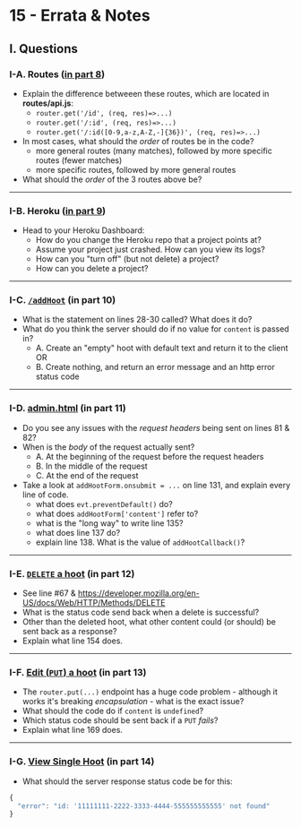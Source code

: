 # 15 - Errata & Notes

## I. Questions

### I-A. Routes ([in part 8](8-passing-params-in-express.md#v-accessing-parameters-via-the-route))
- Explain the difference betweeen these routes, which are located in **routes/api.js**:
  - `router.get('/id', (req, res)=>...)`
  - `router.get('/:id', (req, res)=>...)`
  - `router.get('/:id([0-9,a-z,A-Z,-]{36})', (req, res)=>...)`
- In most cases, what should the *order* of routes be in the code?
  - more general routes (many matches), followed by more specific routes (fewer matches)
  - more specific routes, followed by more general routes
 - What should the *order* of the 3 routes above be?
    
---

### I-B. Heroku ([in part 9](9-putting-project-on-heroku.md))

- Head to your Heroku Dashboard:
  - How do you change the Heroku repo that a project points at?
  - Assume your project just crashed. How can you view its logs?
  - How can you "turn off" (but not delete) a project?
  - How can you delete a project?

---

### I-C. [`/addHoot`](10-express-posting-data.md#ii-b-adding-post-data-to-the-hoots-array) (in part 10)

- What is the statement on lines 28-30 called? What does it do?
- What do you think the server should do if no value for `content` is passed in?
  - A. Create an "empty" hoot with default text and return it to the client OR
  - B. Create nothing, and return an error message and an http error status code

---

### I-D. [admin.html](11-post-admin-page.md#ii-adminhtml---add-a-hoot) (in part 11)
- Do you see any issues with the *request headers* being sent on lines 81 & 82?
- When is the *body* of the request actually sent?
  - A. At the beginning of the request before the request headers
  - B. In the middle of the request
  - C. At the end of the request
- Take a look at `addHootForm.onsubmit = ...` on line 131, and explain every line of code.
  - what does `evt.preventDefault()` do?
  - what does `addHootForm['content']` refer to?
  - what is the "long way" to write line 135?
  - what does line 137 do?
  - explain line 138. What is the value of `addHootCallback()`?
  
---

### I-E. [`DELETE` a hoot](12-delete-hoot-server-client.md) (in part 12)
- See line #67 & https://developer.mozilla.org/en-US/docs/Web/HTTP/Methods/DELETE
- What is the status code send back when a delete is successful?
- Other than the deleted hoot, what other content could (or should) be sent back as a response?
- Explain what line 154 does.

---

### I-F. [Edit (`PUT`) a hoot](13-put-a-hoot.md) (in part 13)
- The `router.put(...)` endpoint has a huge code problem - although it works it's breaking *encapsulation* - what is the exact issue?
- What should the code do if `content` is `undefined`?
- Which status code should be sent back if a `PUT` *fails*?
- Explain what line 169 does.

---

### I-G. [View Single Hoot](14-finish-up-hoot-admin.md) (in part 14)
- What should the server response status code be for this:

```js
{
  "error": "id: '11111111-2222-3333-4444-555555555555' not found"
}
```

